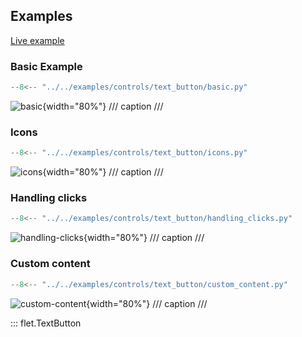 ## Examples

[Live example](https://flet-controls-gallery.fly.dev/buttons/textbutton)

### Basic Example

```python
--8<-- "../../examples/controls/text_button/basic.py"
```

![basic](../examples/controls/text_button/media/basic.png){width="80%"}
/// caption
///

### Icons

```python
--8<-- "../../examples/controls/text_button/icons.py"
```

![icons](../examples/controls/text_button/media/icons.png){width="80%"}
/// caption
///

### Handling clicks

```python
--8<-- "../../examples/controls/text_button/handling_clicks.py"
```

![handling-clicks](../examples/controls/text_button/media/handling_clicks.gif){width="80%"}
/// caption
///

### Custom content

```python
--8<-- "../../examples/controls/text_button/custom_content.py"
```

![custom-content](../examples/controls/text_button/media/custom_content.png){width="80%"}
/// caption
///

::: flet.TextButton
